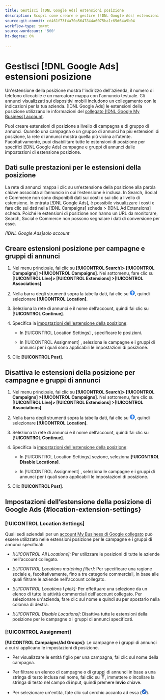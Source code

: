 ```yaml
---
title: Gestisci [!DNL Google Ads] estensioni posizione
description: Scopri come creare e gestire [!DNL Google Ads] estensioni della posizione.
source-git-commit: cd461f73f4a70a5647844a6075ba1c65d64a9b04
workflow-type: tm+mt
source-wordcount: '500'
ht-degree: 0%

---
```


# Gestisci [!DNL Google Ads] estensioni posizione

Un&#39;estensione della posizione mostra l&#39;indirizzo dell&#39;azienda, il numero di telefono cliccabile e un marcatore mappa con l&#39;annuncio testuale. Gli annunci visualizzati sui dispositivi mobili includono un collegamento con le indicazioni per la tua azienda. [!DNL Google Ads] le estensioni della posizione utilizzano le informazioni del [collegato [!DNL Google My Business] account](https://support.google.com/google-ads/answer/2404182).

Puoi creare estensioni di posizione a livello di campagna e di gruppo di annunci. Quando una campagna o un gruppo di annunci ha più estensioni di posizione, la rete di annunci mostra quella più vicina all’utente. Facoltativamente, puoi disabilitare tutte le estensioni di posizione per specifici [!DNL Google Ads] campagne e gruppi di annunci dalle impostazioni di estensione posizione.

## Dati sulle prestazioni per le estensioni della posizione

La rete di annunci mappa i clic su un’estensione della posizione alla parola chiave associata all’annuncio in cui l’estensione è inclusa.  In Search, Social e Commerce non sono disponibili dati sui costi o sui clic a livello di estensione. In entrata [!DNL Google Ads], è possibile visualizzare i costi e fare clic sui dati nella [!DNL Campaigns] scheda > [!DNL Ad Extensions] scheda. Poiché le estensioni di posizione non hanno un URL da monitorare, Search, Social e Commerce non possono segnalare i dati di conversione per esse.

*[!DNL Google Ads]solo account*

## Creare estensioni posizione per campagne e gruppi di annunci

1. Nel menu principale, fai clic su **[!UICONTROL Search]> [!UICONTROL Campaigns] >[!UICONTROL Campaigns]**. Nei sottomenu, fare clic su **[!UICONTROL Live]> [!UICONTROL Extensions] >[!UICONTROL Associations]**.

1. Nella barra degli strumenti sopra la tabella dati, fai clic su ![Crea](/help/search-social-commerce/assets/add.png "Crea"), quindi selezionare **[!UICONTROL Location]**.

1. Seleziona la rete di annunci e il nome dell’account, quindi fai clic su **[!UICONTROL Continue]**.

1. Specifica la [impostazioni dell&#39;estensione della posizione](#location-extension-settings):

   * In [!UICONTROL Location Settings] , specificare le posizioni.

   * In [!UICONTROL Assignment] , seleziona le campagne e i gruppi di annunci per i quali sono applicabili le impostazioni di posizione.

1. Clic **[!UICONTROL Post]**.

## Disattiva le estensioni della posizione per campagne e gruppi di annunci

1. Nel menu principale, fai clic su **[!UICONTROL Search]> [!UICONTROL Campaigns] >[!UICONTROL Campaigns]**. Nei sottomenu, fare clic su **[!UICONTROL Live]> [!UICONTROL Extensions] >[!UICONTROL Associations]**.

1. Nella barra degli strumenti sopra la tabella dati, fai clic su ![Crea](/help/search-social-commerce/assets/add.png "Crea"), quindi selezionare **[!UICONTROL Location]**.

1. Seleziona la rete di annunci e il nome dell’account, quindi fai clic su **[!UICONTROL Continue]**.

1. Specifica la [impostazioni dell&#39;estensione della posizione](#location-extension-settings):

   * In [!UICONTROL Location Settings] sezione, seleziona **[!UICONTROL Disable Locations]**.

   * In [!UICONTROL Assignment] , seleziona le campagne e i gruppi di annunci per i quali sono applicabili le impostazioni di posizione.

1. Clic **[!UICONTROL Post]**.

## Impostazioni dell’estensione della posizione di Google Ads {#location-extension-settings}

### [!UICONTROL Location Settings]

Quali sedi aziendali per un [account My Business di Google collegato](https://support.google.com/google-ads/answer/2404182?vid=1-635794239083658097-1242615452#link) può essere utilizzato nelle estensioni posizione per le campagne e i gruppi di annunci specificati:

* *[!UICONTROL All Locations]:* Per utilizzare le posizioni di tutte le aziende nell&#39;account collegato.

* *[!UICONTROL Locations matching filter]:* Per specificare una ragione sociale e, facoltativamente, fino a tre categorie commerciali, in base alle quali filtrare le aziende nell&#39;account collegato.

* *[!UICONTROL Locations I pick]:* Per effettuare una selezione da un elenco di tutte le attività commerciali dell&#39;account collegato. Per selezionare un&#39;azienda, fare clic sul nome e quindi su per spostarlo nella colonna di destra.

* *[!UICONTROL Disable Locations]:* Disattiva tutte le estensioni della posizione per le campagne o i gruppi di annunci specificati.

### [!UICONTROL Assignment]

**[!UICONTROL Campaigns/Ad Groups]:** Le campagne e i gruppi di annunci a cui si applicano le impostazioni di posizione.

* Per visualizzare le entità figlio per una campagna, fai clic sul nome della campagna.

* Per filtrare un elenco di campagne o di gruppi di annunci in base a una stringa di testo inclusa nel nome, fai clic su ![Filtro](/help/search-social-commerce/assets/filter.png "Filtro"), immettere o incollare la stringa di testo nel campo di input, quindi premere **Invio** chiave.

* Per selezionare un&#39;entità, fate clic sul cerchio accanto ad essa (![Seleziona](/help/search-social-commerce/assets/include.png "Seleziona")).
